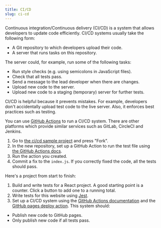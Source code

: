 ```yaml
---
title: CI/CD
slug: ci-cd
---
```


Continuous integration/Continuous delivery (CI/CD) is a system that allows
developers to update code efficiently. CI/CD systems usually take the following
form:

* A Git repository to which developers upload their code.
* A server that runs tasks on this repository.

The server could, for example, run some of the following tasks:

* Run style checks (e.g. using semicolons in JavaScript files).
* Check that all tests pass.
* Send a message to the lead developer when there are changes.
* Upload new code to the server.
* Upload new code to a staging (temporary) server for further tests.

CI/CD is helpful because it prevents mistakes. For example, developers don't
accidentally upload test code to the live server. Also, it enforces best
practices such as testing.

You can use [GitHub Actions][github-actions] to run a CI/CD system. There are
other platforms which provide similar services such as GitLab, CircleCI and
Jenkins.

[github-actions]: https://github.com/features/actions

1. Go to [the ci/cd sample project][ci-cd-sample-project] and press "Fork".
2. In the new repository, set up a GitHub Action to run the test file using [the
GitHub Actions docs][github-actions-docs].
3. Run the action you created.
4. Commit a fix to the `index.js`. If you correctly fixed the code, all the
tests should pass.

[ci-cd-sample-project]: https://github.com/nextstep-sh/sample-cicd
[github-actions-docs]: https://docs.github.com/en/actions

Here's a project from start to finish:

1. Build and write tests for a React project. A good starting point is a
counter. Click a button to add one to a running total.
2. Write tests for this website using [Jest][jest].
3. Set up a CI/CD system using the [GitHub Actions
documentation][github-actions-docs] and the [GitHub pages deploy
action][github-pages-deploy-action]. This system should:

* Publish new code to GitHub pages.
* Only publish new code if all tests pass.

[jest]: https://jestjs.io/
[github-actions-doc]: https://docs.github.com/en/actions
[github-pages-deploy-action]: https://github.com/marketplace/actions/deploy-to-github-pages
